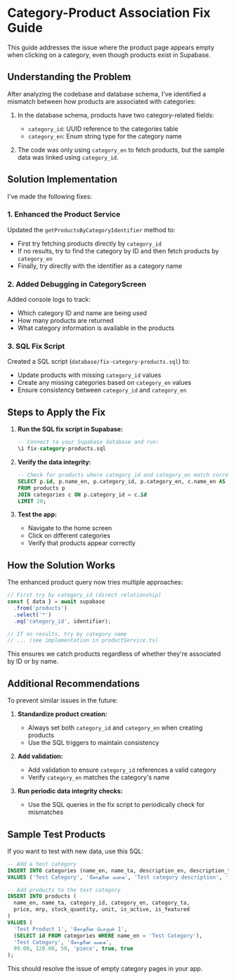 # Category-Product Association Fix Guide

This guide addresses the issue where the product page appears empty when clicking on a category, even though products exist in Supabase.

## Understanding the Problem

After analyzing the codebase and database schema, I've identified a mismatch between how products are associated with categories:

1. In the database schema, products have two category-related fields:
   - `category_id`: UUID reference to the categories table
   - `category_en`: Enum string type for the category name

2. The code was only using `category_en` to fetch products, but the sample data was linked using `category_id`.

## Solution Implementation

I've made the following fixes:

### 1. Enhanced the Product Service

Updated the `getProductsByCategoryIdentifier` method to:
- First try fetching products directly by `category_id`
- If no results, try to find the category by ID and then fetch products by `category_en`
- Finally, try directly with the identifier as a category name

### 2. Added Debugging in CategoryScreen

Added console logs to track:
- Which category ID and name are being used
- How many products are returned
- What category information is available in the products

### 3. SQL Fix Script

Created a SQL script (`database/fix-category-products.sql`) to:
- Update products with missing `category_id` values
- Create any missing categories based on `category_en` values
- Ensure consistency between `category_id` and `category_en`

## Steps to Apply the Fix

1. **Run the SQL fix script in Supabase:**
   ```sql
   -- Connect to your Supabase database and run:
   \i fix-category-products.sql
   ```

2. **Verify the data integrity:**
   ```sql
   -- Check for products where category_id and category_en match correctly
   SELECT p.id, p.name_en, p.category_id, p.category_en, c.name_en AS category_name
   FROM products p
   JOIN categories c ON p.category_id = c.id
   LIMIT 20;
   ```

3. **Test the app:**
   - Navigate to the home screen
   - Click on different categories
   - Verify that products appear correctly

## How the Solution Works

The enhanced product query now tries multiple approaches:

```typescript
// First try by category_id (direct relationship)
const { data } = await supabase
  .from('products')
  .select('*')
  .eq('category_id', identifier);

// If no results, try by category name
// ... (see implementation in productService.ts)
```

This ensures we catch products regardless of whether they're associated by ID or by name.

## Additional Recommendations

To prevent similar issues in the future:

1. **Standardize product creation:**
   - Always set both `category_id` and `category_en` when creating products
   - Use the SQL triggers to maintain consistency

2. **Add validation:**
   - Add validation to ensure `category_id` references a valid category
   - Verify `category_en` matches the category's name

3. **Run periodic data integrity checks:**
   - Use the SQL queries in the fix script to periodically check for mismatches

## Sample Test Products

If you want to test with new data, use this SQL:

```sql
-- Add a test category
INSERT INTO categories (name_en, name_ta, description_en, description_ta, sort_order)
VALUES ('Test Category', 'சோதனை வகை', 'Test category description', 'சோதனை விளக்கம்', 10);

-- Add products to the test category
INSERT INTO products (
  name_en, name_ta, category_id, category_en, category_ta, 
  price, mrp, stock_quantity, unit, is_active, is_featured
)
VALUES (
  'Test Product 1', 'சோதனை பொருள் 1', 
  (SELECT id FROM categories WHERE name_en = 'Test Category'),
  'Test Category', 'சோதனை வகை',
  99.00, 120.00, 50, 'piece', true, true
);
```

This should resolve the issue of empty category pages in your app.